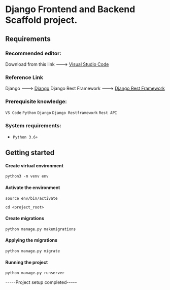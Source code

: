 # Django Frontend and Backend Scaffold project.

## Requirements

### Recommended editor:

Download from this link ---> [Visual Studio Code](https://code.visualstudio.com/Download)

### Reference Link

Django ---> [Django](https://www.djangoproject.com/)
Django Rest Framework ---> [Django Rest Framework](https://www.django-rest-framework.org/)

### Prerequisite knowledge:

`VS Code` `Python` `Django` `Django Restframework` `Rest API`

### System requirements:

- `Python 3.6+`

## Getting started

#### Create virtual environment

`python3 -m venv env`

#### Activate the environment

`source env/bin/activate`

`cd <project_root>`

#### Create migrations

`python manage.py makemigrations`

#### Applying the migrations

`python manage.py migrate`

#### Running the project

`python manage.py runserver`

-----Project setup completed-----
